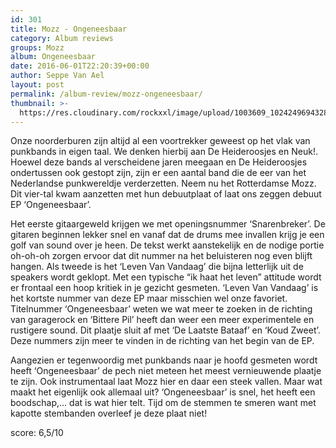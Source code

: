 ```yaml
---
id: 301
title: Mozz - Ongeneesbaar
category: Album reviews
groups: Mozz
album: Ongeneesbaar
date: 2016-06-01T22:20:39+00:00
author: Seppe Van Ael
layout: post
permalink: /album-review/mozz-ongeneesbaar/
thumbnail: >-
  https://res.cloudinary.com/rockxxl/image/upload/1003609_1024249694328766_1400677830927640145_n.png
---
```

Onze noorderburen zijn altijd al een voortrekker geweest op het vlak van punkbands in eigen taal. We denken hierbij aan De Heideroosjes en Neuk!. Hoewel deze bands al verscheidene jaren meegaan en De Heideroosjes ondertussen ook gestopt zijn, zijn er een aantal band die de eer van het Nederlandse punkwereldje verderzetten. Neem nu het Rotterdamse Mozz. Dit vier-tal kwam aanzetten met hun debuutplaat of laat ons zeggen debuut EP ‘Ongeneesbaar’.

Het eerste gitaargeweld krijgen we met openingsnummer ‘Snarenbreker’. De gitaren beginnen lekker snel en vanaf dat de drums mee invallen krijg je een golf van sound over je heen. De tekst werkt aanstekelijk en de nodige portie oh-oh-oh zorgen ervoor dat dit nummer na het beluisteren nog even blijft hangen. Als tweede is het ‘Leven Van Vandaag’ die bijna letterlijk uit de speakers wordt geklopt. Met een typische “ik haat het leven” attitude wordt er frontaal een hoop kritiek in je gezicht gesmeten. ‘Leven Van Vandaag’ is het kortste nummer van deze EP maar misschien wel onze favoriet. Titelnummer ‘Ongeneesbaar’ weten we wat meer te zoeken in de richting van garagerock en ‘Bittere Pil’ heeft dan weer een meer experimentele en rustigere sound. Dit plaatje sluit af met ‘De Laatste Bataaf’ en ‘Koud Zweet’. Deze nummers zijn meer te vinden in de richting van het begin van de EP.

Aangezien er tegenwoordig met punkbands naar je hoofd gesmeten wordt heeft ‘Ongeneesbaar’ de pech niet meteen het meest vernieuwende plaatje te zijn. Ook instrumentaal laat Mozz hier en daar een steek vallen. Maar wat maakt het eigenlijk ook allemaal uit? ‘Ongeneesbaar’ is snel, het heeft een boodschap,… dat is wat hier telt. Tijd om de stemmen te smeren want met kapotte stembanden overleef je deze plaat niet!

score: 6,5/10
